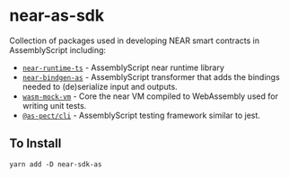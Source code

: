 # near-as-sdk
Collection of packages used in developing NEAR smart contracts in AssemblyScript including:


- [`near-runtime-ts`](./packages/runtime) - AssemblyScript near runtime library
- [`near-bindgen-as`](./packages/bindgen) - AssemblyScript transformer that adds the bindings needed to (de)serialize input and outputs.
- [`wasm-mock-vm`](https://github.com/nearprotocol/wasm-mock-vm) - Core the near VM compiled to WebAssembly used for writing unit tests.
- [`@as-pect/cli`](https://github.com/jtenner/as-pect) - AssemblyScript testing framework similar to jest.

## To Install
```
yarn add -D near-sdk-as
```

